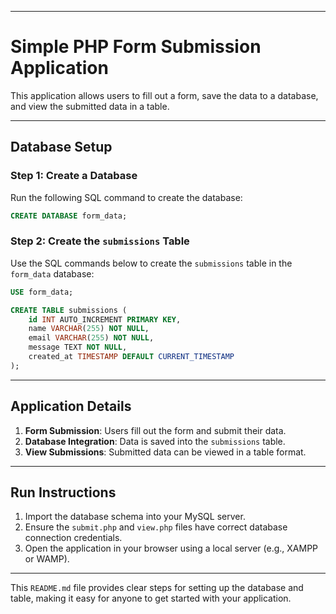 
---

# Simple PHP Form Submission Application

This application allows users to fill out a form, save the data to a database, and view the submitted data in a table.

---

## Database Setup

### Step 1: Create a Database
Run the following SQL command to create the database:

```sql
CREATE DATABASE form_data;
```

### Step 2: Create the `submissions` Table
Use the SQL commands below to create the `submissions` table in the `form_data` database:

```sql
USE form_data;

CREATE TABLE submissions (
    id INT AUTO_INCREMENT PRIMARY KEY,
    name VARCHAR(255) NOT NULL,
    email VARCHAR(255) NOT NULL,
    message TEXT NOT NULL,
    created_at TIMESTAMP DEFAULT CURRENT_TIMESTAMP
);
```

---

## Application Details

1. **Form Submission**: Users fill out the form and submit their data.
2. **Database Integration**: Data is saved into the `submissions` table.
3. **View Submissions**: Submitted data can be viewed in a table format.

---

## Run Instructions

1. Import the database schema into your MySQL server.
2. Ensure the `submit.php` and `view.php` files have correct database connection credentials.
3. Open the application in your browser using a local server (e.g., XAMPP or WAMP).

---

This `README.md` file provides clear steps for setting up the database and table, making it easy for anyone to get started with your application.